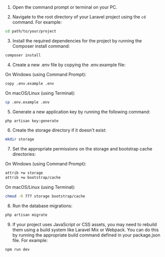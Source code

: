 1. Open the command prompt or terminal on your PC.

2. Navigate to the root directory of your Laravel project using the `cd` command. For example:
   
```bash
cd path/to/your/project
```
3. Install the required dependencies for the project by running the Composer install command:

```bash
composer install
```

4. Create a new .env file by copying the .env.example file:

On Windows (using Command Prompt):

```bash
copy .env.example .env
```

On macOS/Linux (using Terminal):

```bash
cp .env.example .env
```

5. Generate a new application key by running the following command:

```bash
php artisan key:generate
```

6. Create the storage directory if it doesn't exist:

```bash
mkdir storage
```

7. Set the appropriate permissions on the storage and bootstrap cache directories:

On Windows (using Command Prompt):

```bash
attrib +w storage
attrib +w bootstrap/cache
```

On macOS/Linux (using Terminal):

```bash
chmod -R 777 storage bootstrap/cache
```

8. Run the database migrations:

```bash
php artisan migrate
```

9. If your project uses JavaScript or CSS assets, you may need to rebuild them using a build system like Laravel Mix or Webpack. You can do this by running the appropriate build command defined in your package.json file. For example:

```bash
npm run dev
```